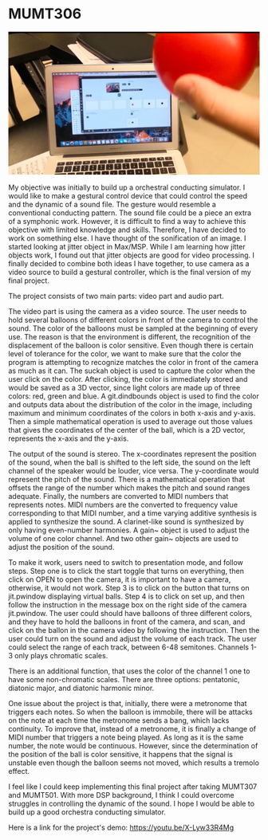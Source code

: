 # MUMT306

[![IMAGE ALT TEXT HERE](image.png)](https://youtu.be/X-Lyw33R4Mg)

My objective was initially to build up a orchestral conducting simulator. I would like to make a gestural control device that could control the speed and the dynamic of a sound file. The gesture would resemble a conventional conducting pattern. The sound file could be a piece an extra of a symphonic work. However, it is difficult to find a way to achieve this objective with limited knowledge and skills. Therefore, I have decided to work on something else. I have thought of the sonification of an image. I started looking at jitter object in Max/MSP. While I am learning how jitter objects work, I found out that jitter objects are good for video processing. I finally decided to combine both ideas I have together, to use camera as a video source to build a gestural controller, which is the final version of my final project.

The project consists of two main parts: video part and audio part.

The video part is using the camera as a video source. The user needs to hold several balloons of different colors in front of the camera to control the sound. The color of the balloons must be sampled at the beginning of every use. The reason is that the environment is different, the recognition of the displacement of the balloon is color sensitive. Even though there is certain level of tolerance for the color, we want to make sure that the color the program is attempting to recognize matches the color in front of the camera as much as it can. The suckah object is used to capture the color when the user click on the color. After clicking, the color is immediately stored and would be saved as a 3D vector, since light colors are made up of three colors: red, green and blue. A git.dindbounds object is used to find the color and outputs data about the distribution of the color in the image, including maximum and minimum coordinates of the colors in both x-axis and y-axis. Then a simple mathematical operation is used to average out those values that gives the coordinates of the center of the ball, which is a 2D vector, represents the x-axis and the y-axis. 

The output of the sound is stereo. The x-coordinates represent the position of the sound, when the ball is shifted to the left side, the sound on the left channel of the speaker would be louder, vice versa. The y-coordinate would represent the pitch of the sound. There is a mathematical operation that offsets the range of the number which makes the pitch and sound ranges adequate. Finally, the numbers are converted to MIDI numbers that represents notes. MIDI numbers are the converted to frequency value corresponding to that MIDI number, and a time varying additive synthesis is applied to synthesize the sound. A clarinet-like sound is synthesized by only having even-number harmonies. A gain~ object is used to adjust the volume of one color channel. And two other gain~ objects are used to adjust the position of the sound. 

To make it work, users need to switch to presentation mode, and follow steps. Step one is to click the start toggle that turns on everything, then click on OPEN to open the camera, it is important to have a camera, otherwise, it would not work. Step 3 is to click on the button that turns on jit.pwindow displaying virtual balls. Step 4 is to click on set up, and then follow the instruction in the message box on the right side of the camera jit.pwindow. The user could should have balloons of three different colors, and they have to hold the balloons in front of the camera, and scan, and click on the ballon in the camera video by following the instruction. Then the user could turn on the sound and adjust the volume of each track. The user could select the range of each track, between 6-48 semitones. Channels 1-3 only plays chromatic scales. 

There is an additional function, that uses the color of the channel 1 one to have some non-chromatic scales. There are three options: pentatonic, diatonic major, and diatonic harmonic minor. 

One issue about the project is that, initially, there were a metronome that triggers each notes. So when the balloon is immobile, there will be attacks on the note at each time the metronome sends a bang, which lacks continuity. To improve that, instead of a metronome, it is finally a change of MIDI number that triggers a note being played. As long as it is the same number, the note would be continuous. However, since the determination of the position of the ball is color sensitive, it happens that the signal is unstable even though the balloon seems not moved, which results a tremolo effect. 

I feel like I could keep implementing this final project after taking MUMT307 and MUMT501. With more DSP background, I think I could overcome struggles in controlling the dynamic of the sound. I hope I would be able to build up a good orchestra conducting simulator.

Here is a link for the project's demo: https://youtu.be/X-Lyw33R4Mg

